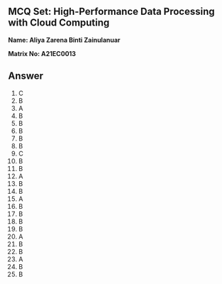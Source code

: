 ## MCQ Set: High-Performance Data Processing with Cloud Computing

**Name: Aliya Zarena Binti Zainulanuar**

**Matrix No: A21EC0013**

## Answer
1. C
2. B
3. A
4. B
5. B
6. B
7. B
8. B
9. C
10. B
11. B
12. A
13. B
14. B
15. A
16. B
17. B
18. B
19. B
20. A
21. B
22. B
23. A
24. B
25. B
